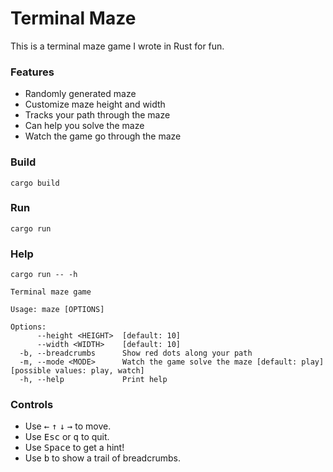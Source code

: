 # Terminal Maze

This is a terminal maze game I wrote in Rust for fun.

### Features

- Randomly generated maze
- Customize maze height and width
- Tracks your path through the maze
- Can help you solve the maze
- Watch the game go through the maze

### Build

```shell
cargo build
```

### Run

```shell
cargo run
```

### Help

```shell
cargo run -- -h
```

```text
Terminal maze game

Usage: maze [OPTIONS]

Options:
      --height <HEIGHT>  [default: 10]
      --width <WIDTH>    [default: 10]
  -b, --breadcrumbs      Show red dots along your path
  -m, --mode <MODE>      Watch the game solve the maze [default: play] [possible values: play, watch]
  -h, --help             Print help
```

### Controls

- Use <kbd>&larr;</kbd> <kbd>&uarr;</kbd> <kbd>&darr;</kbd> <kbd>&rarr;</kbd> to move.
- Use <kbd>Esc</kbd> or <kbd>q</kbd> to quit.
- Use <kbd>Space</kbd> to get a hint!
- Use <kbd>b</kbd> to show a trail of breadcrumbs.